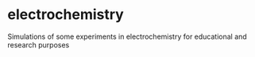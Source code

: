 # electrochemistry
Simulations of some experiments in electrochemistry for educational and research purposes
